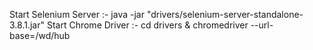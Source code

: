 Start Selenium Server :- java -jar "drivers/selenium-server-standalone-3.8.1.jar"
Start Chrome Driver :- cd drivers & chromedriver --url-base=/wd/hub
